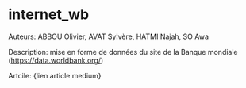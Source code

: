 # internet_wb
Auteurs:
ABBOU Olivier, AVAT Sylvère, HATMI Najah, SO Awa

Description:
mise en forme de données du site de la Banque mondiale (https://data.worldbank.org/)

Artcile: {lien article medium}
